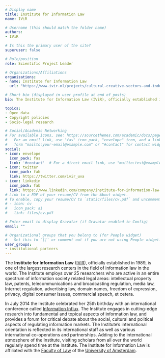 ```yaml
---
# Display name
title: Institute for Information Law
name: IViR

# Username (this should match the folder name)
authors:
- IViR

# Is this the primary user of the site?
superuser: false

# Role/position
role: Scientific Project Leader

# Organizations/Affiliations
organizations:
- name: Institute for Information Law
  url: "https://www.ivir.nl/projects/cultural-creative-sectors-and-industries-data-observatory/"  

# Short bio (displayed in user profile at end of posts)
bio: The Institute for Information Law (IViR), officially established in 1989, is one of the largest research centers in the field of information law in the world.

topics:
- Open data
- Copyright policies
- Socio-legal research

# Social/Academic Networking
# For available icons, see: https://sourcethemes.com/academic/docs/page-builder/#icons
#   For an email link, use "fas" icon pack, "envelope" icon, and a link in the
#   form "mailto:your-email@example.com" or "#contact" for contact widget.
social:
- icon: envelope
  icon_pack: fas
  link: '#contact'  # For a direct email link, use "mailto:test@example.org".
- icon: twitter
  icon_pack: fab
  link: https://twitter.com/ivir_uva
- icon: linkedin
  icon_pack: fab
  link: https://www.linkedin.com/company/institute-for-information-law-ivir-/
# Link to a PDF of your resume/CV from the About widget.
# To enable, copy your resume/CV to `static/files/cv.pdf` and uncomment the lines below.
# - icon: cv
#   icon_pack: ai
#   link: files/cv.pdf

# Enter email to display Gravatar (if Gravatar enabled in Config)
email: ""

# Organizational groups that you belong to (for People widget)
#   Set this to `[]` or comment out if you are not using People widget.
user_groups:
- institutional partners
---
```


The **Institute for Information Law** ([IViR](https://www.ivir.nl/about-us/)), officially established in 1989, is one of the largest research centers in the field of information law in the world. The Institute employs over 25 researchers who are active in an entire spectrum of information society related legal areas: intellectual property law, patents, telecommunications and broadcasting regulation, media law, Internet regulation, advertising law, domain names, freedom of expression, privacy, digital consumer issues, commercial speech, et cetera.

In July 2014 the Institute celebrated her 25th birthday with an international conference called [Information Influx](http://www.ivir.nl/influx/). The Institute engages in cutting-edge research into fundamental and topical aspects of information law, and provides a forum for critical debate about the social, cultural and political aspects of regulating information markets. The Institute’s international orientation is reflected in its international staff as well as various international co-operations and partnerships. Adding to the international atmosphere of the Institute, visiting scholars from all over the world regularly spend time at the Institute. The Institute for Information Law is affiliated with the [Faculty of Law](http://www.uva.nl/en/disciplines/law) of the [University of Amsterdam](http://www.uva.nl/en/home).

